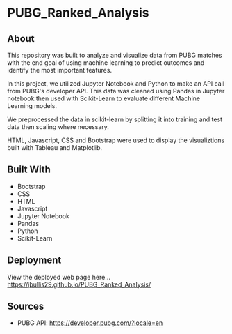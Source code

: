 # PUBG_Ranked_Analysis

## About
This repository was built to analyze and visualize data from PUBG matches with the end goal of using machine learning to predict outcomes and identify the most important features. 

In this project, we utilized Jupyter Notebook and Python to make an API call from PUBG's developer API.  This data was cleaned using Pandas in Jupyter notebook then used with Scikit-Learn to evaluate different Machine Learning models. 

We preprocessed the data in scikit-learn by splitting it into training and test data then scaling where necessary. 

HTML, Javascript, CSS and Bootstrap were used to display the visualiztions built with Tableau and Matplotlib.

## Built With
* Bootstrap
* CSS
* HTML
* Javascript
* Jupyter Notebook
* Pandas
* Python
* Scikit-Learn

## Deployment
View the deployed web page here... https://jbullis29.github.io/PUBG_Ranked_Analysis/

## Sources
* PUBG API: https://developer.pubg.com/?locale=en
